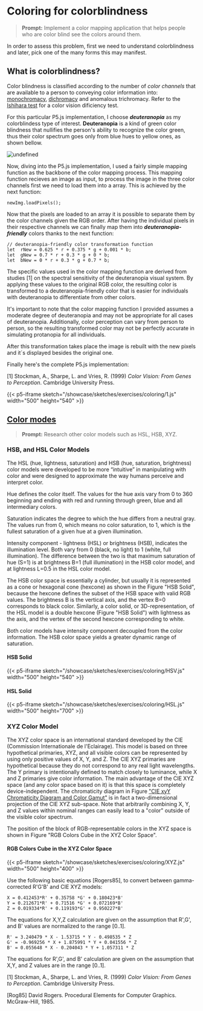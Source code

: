 # Coloring for colorblindness
>**Prompt:** Implement a color mapping application that helps people who are color blind see the colors around them.
>
In order to assess this problem, first we need to understand colorblindness and later, pick one of the many forms this may manifest.

## What is colorblindness?
Color blindness is classified according to the number of _color channels_ that are available to a person to conveying color information into: [monochromacy](https://en.wikipedia.org/wiki/Monochromacy), [dichromacy](https://en.wikipedia.org/wiki/Dichromacy) and anomalous trichromacy. Refer to the [Ishihara test](https://en.wikipedia.org/wiki/Ishihara_test) for a color vision dificiency test.

For this particular P5.js implementation, I choose ***deuteranopia*** as my colorblindess type of interest. **Deuteranopia** is a kind of green color blindness that nullifies the person's ability to recognize the color green, thus their color spectrum goes only from blue hues to yellow ones, as shown bellow.

![undefined](https://upload.wikimedia.org/wikipedia/commons/5/5a/Rainbow_Deuteranopia.svg)

Now, diving into the P5.js implementation, I used a fairly simple mapping function as the backbone of the color mapping process. This mapping function recieves an image as input, to process the image in the three color channels first we need to load them into a array. This is achieved by the next function: 

    
    newImg.loadPixels();
    
Now that the pixels are loaded to an array it is possible to separate them by the color channels given the RGB order. After having the individual pixels in their respective channels we can finally map them into ***deuteranopia-friendly*** colors thanks to the next function:

	// deuteranopia-friendly color transformation function
	let  rNew = 0.625 * r + 0.375 * g + 0.001 * b;
	let  gNew = 0.7 * r + 0.3 * g + 0 * b;
	let  bNew = 0 * r + 0.3 * g + 0.7 * b;
 
The specific values used in the color mapping function are derived from studies [1] on the spectral sensitivity of the deuteranopia visual system. By applying these values to the original RGB color, the resulting color is transformed to a deuteranopia-friendly color that is easier for individuals with deuteranopia to differentiate from other colors.

It's important to note that the color mapping function I provided assumes a moderate degree of deuteranopia and may not be appropriate for all cases of deuteranopia. Additionally, color perception can vary from person to person, so the resulting transformed color may not be perfectly accurate in simulating protanopia for all individuals.

After this transformation takes place the image is rebuilt with the new pixels and it´s displayed besides the original one.

Finally here's the complete P5.js implementation:

[1] Stockman, A., Sharpe, L. and Vries, R. (1999) _Color Vision: From Genes to Perception_. Cambridge University Press.

{{< p5-iframe sketch="/showcase/sketches/exercises/coloring/1.js" width="500" height="540" >}}

## [Color modes](https://ww2.lacan.upc.edu/doc/intel/ipp/ipp_manual/IPPI/ippi_ch6/ch6_color_models.htm)
>**Prompt:** Research other color models such as HSL, HSB, XYZ.
>

### HSB, and HSL Color Models

The HSL (hue, lightness, saturation) and HSB (hue, saturation, brightness) color models were developed to be more “intuitive” in manipulating with color and were designed to approximate the way humans perceive and interpret color.

Hue defines the color itself. The values for the hue axis vary from 0 to 360 beginning and ending with red and running through green, blue and all intermediary colors.

Saturation indicates the degree to which the hue differs from a neutral gray. The values run from 0, which means no color saturation, to 1, which is the fullest saturation of a given hue at a given illumination.

Intensity component - lightness (HSL) or brightness (HSB), indicates the illumination level. Both vary from 0 (black, no light) to 1 (white, full illumination). The difference between the two is that maximum saturation of hue (S=1) is at brightness B=1 (full illumination) in the HSB color model, and at lightness L=0.5 in the HSL color model.

The HSB color space is essentially a cylinder, but usually it is represented as a cone or hexagonal cone (hexcone) as shown in the Figure "HSB Solid", because the hexcone defines the subset of the HSB space with valid RGB values. The brightness B is the vertical axis, and the vertex B=0 corresponds to black color. Similarly, a color solid, or 3D-representation, of the HSL model is a double hexcone (Figure "HSB Solid") with lightness as the axis, and the vertex of the second hexcone corresponding to white.

Both color models have intensity component decoupled from the color information. The HSB color space yields a greater dynamic range of saturation.

#### HSB Solid
{{< p5-iframe sketch="/showcase/sketches/exercises/coloring/HSV.js" width="500" height="540" >}}

#### HSL Solid
{{< p5-iframe sketch="/showcase/sketches/exercises/coloring/HSL.js" width="500" height="700" >}}

### XYZ Color Model
The XYZ color space is an international standard developed by the CIE (Commission Internationale de l'Eclairage). This model is based on three hypothetical primaries, XYZ, and all visible colors can be represented by using only positive values of X, Y, and Z. The CIE XYZ primaries are hypothetical because they do not correspond to any real light wavelengths. The Y primary is intentionally defined to match closely to luminance, while X and Z primaries give color information. The main advantage of the CIE XYZ space (and any color space based on it) is that this space is completely device-independent. The chromaticity diagram in Figure ["CIE xyY Chromaticity Diagram and Color Gamut"](https://ww2.lacan.upc.edu/doc/intel/ipp/ipp_manual/IPPI/ippi_ch6/ch6_cie_diagram.htm#fig6-1) is in fact a two-dimensional projection of the CIE XYZ sub-space. Note that arbitrarily combining X, Y, and Z values within nominal ranges can easily lead to a "color" outside of the visible color spectrum.

The position of the block of RGB-representable colors in the XYZ space is shown in Figure "RGB Colors Cube in the XYZ Color Space".
#### RGB Colors Cube in the XYZ Color Space
{{< p5-iframe sketch="/showcase/sketches/exercises/coloring/XYZ.js" width="500" height="400" >}}

Use the following basic equations [Rogers85], to convert between gamma-corrected R'G'B' and CIE XYZ models:

```
X = 0.412453*R' + 0.35758 *G' + 0.180423*B'
Y = 0.212671*R' + 0.71516 *G' + 0.072169*B'
Z = 0.019334*R' + 0.119193*G' + 0.950227*B'
```

The equations for X,Y,Z calculation are given on the assumption that R',G', and B' values are normalized to the range [0..1].

```
R' = 3.240479 * X - 1.53715 * Y - 0.498535 * Z
G' = -0.969256 * X + 1.875991 * Y + 0.041556 * Z
B' = 0.055648 * X - 0.204043 * Y + 1.057311 * Z
```

The equations for R',G', and B' calculation are given on the assumption that X,Y, and Z values are in the range [0..1].

[1] Stockman, A., Sharpe, L. and Vries, R. (1999) _Color Vision: From Genes to Perception_. Cambridge University Press.

[Rog85] David Rogers. Procedural Elements for Computer Graphics. McGraw-Hill, 1985.